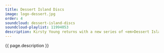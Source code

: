 ```yaml
---
title: Dessert Island Discs
image: logo-dessert.jpg
order: 4
soundcloud: dessert-island-discs
soundcloud-playlist: 11994053
description: Kirsty Young returns with a new series of <em>Dessert Island Discs.</em>
---
```


<p>
	{{ page.description }}
</p>